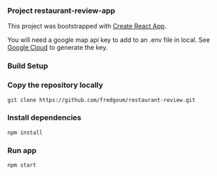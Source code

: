 ### Project restaurant-review-app

This project was bootstrapped with [Create React App](https://github.com/facebook/create-react-app).

You will need a google map api key to add to an .env file in local.
See [Google Cloud](https://cloud.google.com/maps-platform/?hl=fr) to generate the key.

### Build Setup

### Copy the repository locally

`git clone https://github.com/fredgoum/restaurant-review.git`

### Install dependencies

`npm install`

### Run app

`npm start`
